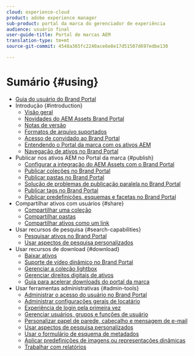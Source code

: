 ```yaml
---
cloud: experience-cloud
product: adobe experience manager
sub-product: portal da marca do gerenciador de experiência
audience: usuário final
user-guide-title: Portal de marcas AEM
translation-type: tm+mt
source-git-commit: 4548a365fc2240ace6e8e17d51507d697edbe130

---
```



# Sumário {#using}

+ [Guia do usuário do Brand Portal](using/home.md)
+ Introdução {#introduction}
   + [Visão geral](using/brand-portal.md)
   + [Novidades do AEM Assets Brand Portal](using/whats-new.md)
   + [Notas de versão](using/brand-portal-release-notes.md)
   + [Formatos de arquivo suportados](using/brand-portal-supported-formats.md)
   + [Acesso de convidado ao Brand Portal](using/guest-access.md)
   + [Entendendo o Portal da marca com os ativos AEM](https://helpx.adobe.com/experience-manager/kt/assets/using/brand-portal-article-understand.html)
   + [Navegação de ativos no Brand Portal](using/browse-assets-brand-portal.md)
+ Publicar nos ativos AEM no Portal da marca {#publish}
   + [Configurar a integração do AEM Assets com o Brand Portal](https://helpx.adobe.com/experience-manager/6-5/assets/using/brand-portal-configuring-integration.html)
   + [Publicar coleções no Brand Portal](https://helpx.adobe.com/experience-manager/6-5/assets/using/brand-portal-publish-collection.html)
   + [Publicar pastas no Brand Portal](https://helpx.adobe.com/experience-manager/6-5/assets/using/brand-portal-publish-folder.html)
   + [Solução de problemas de publicação paralela no Brand Portal](using/troubleshoot-parallel-publishing.md)
   + [Publicar tags no Brand Portal](using/brand-portal-publish-tags.md)
   + [Publicar predefinições, esquemas e facetas no Brand Portal](using/publish-schema-search-facets-presets.md)
+ Compartilhar ativos com usuários {#share}
   + [Compartilhar uma coleção](using/brand-portal-share-collection.md)
   + [Compartilhar pastas](using/brand-portal-sharing-folders.md)
   + [Compartilhar ativos como um link](using/brand-portal-link-share.md)
+ Usar recursos de pesquisa {#search-capabilities}
   + [Pesquisar ativos no Brand Portal](using/brand-portal-searching.md)
   + [Usar aspectos de pesquisa personalizados](using/brand-portal-search-facets.md)
+ Usar recursos de download {#download}
   + [Baixar ativos](using/brand-portal-download-users.md)
   + [Suporte de vídeo dinâmico no Brand Portal](using/dynamic-video-brand-portal.md)
   + [Gerenciar a coleção lightbox](using/brand-portal-light-box.md)
   + [Gerenciar direitos digitais de ativos](using/manage-digital-rights-of-assets.md)
   + [Guia para acelerar downloads do portal da marca](using/accelerated-download.md)
+ Usar ferramentas administrativas {#admin-tools}
   + [Administrar o acesso do usuário no Brand Portal](using/access-configurations-brand-portal.md)
   + [Administrar configurações gerais de locatário](using/brand-portal-general-configuration.md)
   + [Experiência de login pela primeira vez](using/brand-portal-onboarding.md)
   + [Gerenciar usuários, grupos e funções de usuário](using/brand-portal-adding-users.md)
   + [Personalizar papel de parede, cabeçalho e mensagem de e-mail](using/brand-portal-branding.md)
   + [Usar aspectos de pesquisa personalizados](using/brand-portal-search-facets.md)
   + [Usar o formulário de esquema de metadados](using/brand-portal-metadata-schemas.md)
   + [Aplicar predefinições de imagens ou representações dinâmicas](using/brand-portal-image-presets.md)
   + [Trabalhar com relatórios](using/brand-portal-reports.md)

